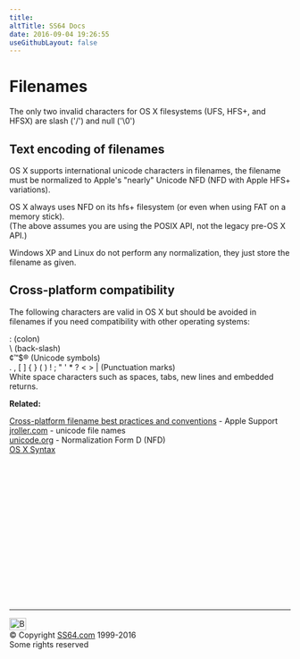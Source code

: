 ```yaml
---
title:
altTitle: SS64 Docs
date: 2016-09-04 19:26:55
useGithubLayout: false
---
```

<!-- #EndLibraryItem --><h1>Filenames</h1>

<p>The only two invalid characters for OS X filesystems (UFS, HFS+, and HFSX) are slash 
('<span class="code">/</span>') and null ('<span class="code">\0</span>')</p>
<h2>Text encoding of filenames</h2>
<p>OS X supports international unicode characters in filenames, the filename must be normalized to Apple's "nearly"
Unicode NFD (NFD with Apple HFS+ variations).</p>
<p>OS X always uses NFD on its hfs+ filesystem (or even when using FAT on a memory stick).<br>
(The above assumes you are using the POSIX API, not the legacy pre-OS X API.)</p>
<p>Windows XP and Linux do not perform any normalization, they just store the filename as given.</p>
<h2>Cross-platform compatibility</h2>
<p>The following  characters are valid in OS X but should be avoided in filenames if you need compatibility with other operating systems:</p>
<p><span class="code">: </span>(colon)<br>
<span class="code">\ </span>(back-slash)<br>
<span class="code">¢™$® </span>(Unicode symbols)<br>
<span class="code">. , [ ] { } ( ) ! ; " ' * ? &lt; &gt; |</span> (Punctuation marks)<br>
White space characters such as spaces, tabs, new lines and embedded returns.<br>
</p>
<p> <b>Related:</b>
</p><p><a href="http://support.apple.com/kb/HT5923">Cross-platform filename best practices and conventions</a> - Apple Support<br>
<a href="http://www.jroller.com/dna/entry/unicode_encoding_of_file_name">jroller.com</a> - unicode file names<br>
<a href="http://unicode.org/reports/tr15/">unicode.org</a> - 
Normalization Form D (NFD)<br>
<a href="syntax.html">OS X Syntax</a>
<!-- #BeginLibraryItem "/Library/foot_osx.lbi" --></p><p>
<!-- OSX300 -->
<ins class="adsbygoogle" style="display:inline-block;width:300px;height:250px" data-ad-client="ca-pub-6140977852749469" data-ad-slot="1823340303"></ins>
<script>
(adsbygoogle = window.adsbygoogle || []).push({});
</script></p>
<hr>
<div id="bl" class="footer"><a href="syntax-filenames.html#"><img src="../images/top.png" width="30" height="22" alt="Back to the Top"></a></div>
<div id="br" class="footer, tagline">© Copyright <a href="../index.html">SS64.com</a> 1999-2016<br>
Some rights reserved</div><!-- #EndLibraryItem -->
